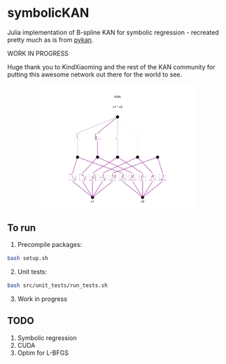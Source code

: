 # symbolicKAN

Julia implementation of B-spline KAN for symbolic regression - recreated pretty much as is from [pykan](https://github.com/KindXiaoming/pykan).

WORK IN PROGRESS 

Huge thank you to KindXiaoming and the rest of the KAN community for putting this awesome network out there for the world to see.

<p align="center">
<img src="figures/kan.png" alt="KAN Architecture" width="70%"
</p>

## To run

1. Precompile packages:

```bash
bash setup.sh
```

2. Unit tests:

```bash
bash src/unit_tests/run_tests.sh
```

3. Work in progress

## TODO

1. Symbolic regression
2. CUDA
3. Optim for L-BFGS